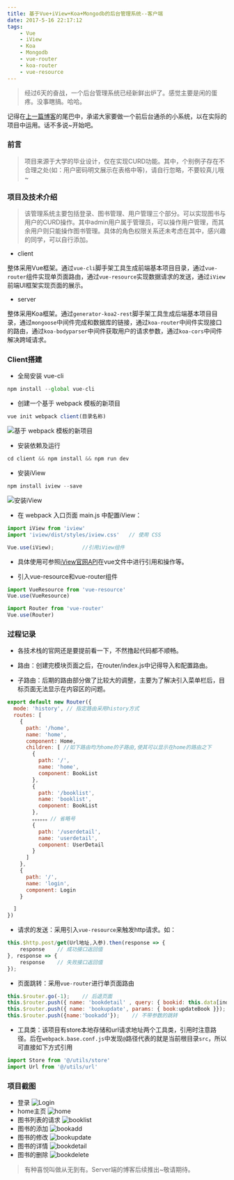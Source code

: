 ```yaml
---
title: 基于Vue+iView+Koa+Mongodb的后台管理系统--客户端
date: 2017-5-16 22:17:12
tags: 
	- Vue
	- iView
	- Koa
	- Mongodb
	- vue-router
	- koa-router
	- vue-resource
---
```

> 经过6天的奋战，一个后台管理系统已经新鲜出炉了。感觉主要是闲的蛋疼。没事瞎搞。哈哈。

记得在[上一篇博客](https://liujinhuan.github.io/2017/05/01/MongoDB%E7%9A%84%E5%AE%9E%E6%88%98/#more)的尾巴中，承诺大家要做一个前后台通杀的小系统，以在实际的项目中运用。话不多说~开始吧。

### 前言

> 项目来源于大学的毕业设计，仅在实现CURD功能。其中，个别例子存在不合理之处(如：用户密码明文展示在表格中等)，请自行忽略，不要较真儿哦~

### 项目及技术介绍

> 该管理系统主要包括登录、图书管理、用户管理三个部分。可以实现图书与用户的CURD操作。其中admin用户属于管理员，可以操作用户管理，而其余用户则只能操作图书管理。具体的角色权限关系还未考虑在其中，感兴趣的同学，可以自行添加。

<!-- more -->

+ client

整体采用Vue框架。通过`vue-cli`脚手架工具生成前端基本项目目录，通过`vue-router`组件实现单页面路由，通过`vue-resource`实现数据请求的发送，通过`iView`前端UI框架实现页面的展示。

+ server

整体采用Koa框架。通过`generator-koa2-rest`脚手架工具生成后端基本项目目录，通过`mongoose`中间件完成和数据库的链接，通过`koa-router`中间件实现接口的路由，通过`koa-bodyparser`中间件获取用户的请求参数，通过`koa-cors`中间件解决跨域请求。


### Client搭建

+ 全局安装 vue-cli

```javascript
npm install --global vue-cli
```

+ 创建一个基于 webpack 模板的新项目

```javascript
vue init webpack client(目录名称)
```
![基于 webpack 模板的新项目](https://raw.githubusercontent.com/liujinhuan/LearnNotes/master/imgs/AdminBook/client/1.png)

+ 安装依赖及运行

```javascript
cd client && npm install && npm run dev
```

+ 安装iView

```javascript
npm install iview --save
```
![安装iView](https://raw.githubusercontent.com/liujinhuan/LearnNotes/master/imgs/AdminBook/client/2.png)


+ 在 webpack 入口页面 main.js 中配置iView：

```javascript
import iView from 'iview'
import 'iview/dist/styles/iview.css'   // 使用 CSS

Vue.use(iView);			//引用iView组件
```

+ 具体使用可参照[iView官网API](https://www.iviewui.com/)在vue文件中进行引用和操作等。

+ 引入vue-resource和vue-router组件
```javascript
import VueResource from 'vue-resource'
Vue.use(VueResource)

import Router from 'vue-router'
Vue.use(Router)
```

### 过程记录

+ 各技术栈的官网还是要提前看一下，不然撸起代码都不顺畅。

+ 路由：创建完模块页面之后，在router/index.js中记得导入和配置路由。
+ 子路由：后期的路由部分做了比较大的调整，主要为了解决引入菜单栏后，目标页面无法显示在内容区的问题。

```javascript
export default new Router({
  mode: 'history', // 指定路由采用history方式
  routes: [
    {
      path: '/home',
      name: 'home',
      component: Home,
      children: [ //如下路由均为home的子路由,使其可以显示在home的路由之下
        {
          path: '/',
          name: 'home',
          component: BookList
        },
        {
          path: '/booklist',
          name: 'booklist',
          component: BookList
        },
        。。。。。。// 省略号
        { 
          path: '/userdetail', 
          name: 'userdetail',
          component: UserDetail
        }
      ]
    },
    {
      path: '/',
      name: 'login',
      component: Login
    }

  ]
})
```
+ 请求的发送：采用引入`vue-resource`来触发http请求。如：

```javascript
this.$http.post/get(Url地址,入参).then(response => {
    response	// 成功接口返回值
}, response => {
    response	// 失败接口返回值
});
```

+ 页面跳转：采用`vue-router`进行单页面路由

```javascript
this.$router.go(-1);    // 后退页面
this.$router.push({ name: 'bookdetail' , query: { bookid: this.data[index]._id }});		// 参数在url的页面跳转
this.$router.push({ name: 'bookupdate', params: { book:updateBook }});	// 参数在body中的页面跳转
this.$router.push({name:'bookadd'});	// 不带参数的跳转
```

+ 工具类：该项目有store本地存储和url请求地址两个工具类，引用时注意路径。后在`webpack.base.conf.js`中发现`@`路径代表的就是当前根目录`src`，所以可直接如下方式引用

```javascript
import Store from '@/utils/store'
import Url from '@/utils/url'
```

### 项目截图
+ 登录
![Login](https://raw.githubusercontent.com/liujinhuan/LearnNotes/master/imgs/AdminBook/client/login.png)
+ home主页
![home](https://raw.githubusercontent.com/liujinhuan/LearnNotes/master/imgs/AdminBook/client/home.png)
+ 图书列表的请求
![booklist](https://raw.githubusercontent.com/liujinhuan/LearnNotes/master/imgs/AdminBook/client/booklist.png)
+ 图书的添加
![bookadd](https://raw.githubusercontent.com/liujinhuan/LearnNotes/master/imgs/AdminBook/client/bookadd.png)
+ 图书的修改
![bookupdate](https://raw.githubusercontent.com/liujinhuan/LearnNotes/master/imgs/AdminBook/client/bookupdate.png)
+ 图书的详情
![bookdetail](https://raw.githubusercontent.com/liujinhuan/LearnNotes/master/imgs/AdminBook/client/bookdetail.png)
+ 图书的删除
![bookdelete](https://raw.githubusercontent.com/liujinhuan/LearnNotes/master/imgs/AdminBook/client/bookdelete.png)


> 有种喜悦叫做从无到有。Server端的博客后续推出~敬请期待。